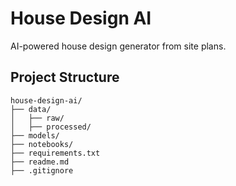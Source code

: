 # House Design AI

AI-powered house design generator from site plans.

## Project Structure

```
house-design-ai/
├── data/
│   ├── raw/
│   ├── processed/
├── models/
├── notebooks/
├── requirements.txt
├── readme.md
├── .gitignore
```